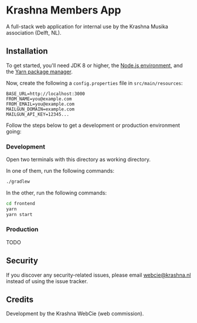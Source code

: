 # Krashna Members App

A full-stack web application for internal use by the Krashna Musika association (Delft, NL).

## Installation

To get started, you'll need JDK 8 or higher, the [Node.js environment](https://nodejs.org), and the [Yarn package manager](https://yarnpkg.com).

Now, create the following a `config.properties` file in `src/main/resources`:

```text
BASE_URL=http://localhost:3000
FROM_NAME=you@example.com
FROM_EMAIL=you@example.com
MAILGUN_DOMAIN=example.com
MAILGUN_API_KEY=12345...
```

Follow the steps below to get a development or production environment going:

### Development

Open two terminals with this directory as working directory.

In one of them, run the following commands:

```bash
./gradlew 
```

In the other, run the following commands:

```bash
cd frontend
yarn
yarn start
```

### Production

TODO

## Security

If you discover any security-related issues, please email webcie@krashna.nl instead of using the issue tracker.

## Credits

Development by the Krashna WebCie (web commission).
